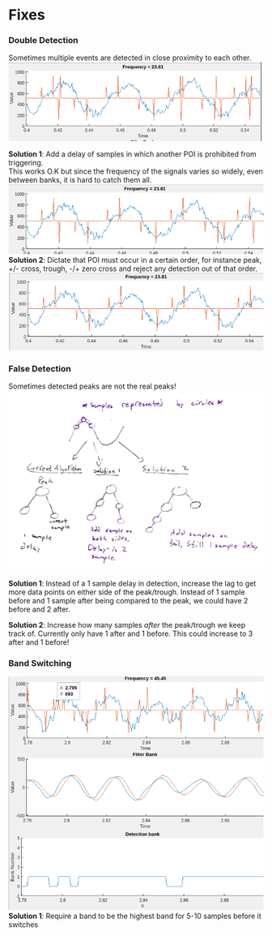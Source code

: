 # Fixes
### Double Detection
Sometimes multiple events are detected in close proximity to each other.
![Double detect](./.images/before_counter.png)

**Solution 1**: Add a delay of samples in which another POI is prohibited from triggering.  
This works O.K but since the frequency of the signals varies so widely, even between banks, it is hard to catch them all.  
![Solution 1](./.images/after_counter.png)  
**Solution 2**: Dictate that POI must occur in a certain order, for instance peak, +/- cross, trough, -/+ zero cross and reject any detection out of that order.  
![Solution 2](./.images/after_solution2.png)
### False Detection
Sometimes detected peaks are not the real peaks!
![False detection Sol](./.images/false_detection_sol.png)

**Solution 1**: Instead of a 1 sample delay in detection, increase the lag to get more data points on either side of the peak/trough. Instead of 1 sample before and 1 sample after being compared to the peak, we could have 2 before and 2 after.  

**Solution 2**: Increase how many samples _after_ the peak/trough we keep track of. Currently only have 1 after and 1 before. This could increase to 3 after and 1 before!

### Band Switching
![Band switching issue](./.images/band_switching_issue.png)
**Solution 1**: Require a band to be the highest band for 5-10 samples before it switches

